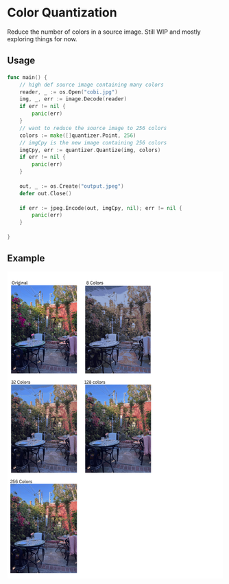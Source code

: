 # Color Quantization
Reduce the number of colors in a source image. Still WIP and mostly exploring things for now.

## Usage
```go
func main() {
	// high def source image containing many colors
	reader, _ := os.Open("cobi.jpg")
	img, _, err := image.Decode(reader)
	if err != nil {
		panic(err)
	}
	// want to reduce the source image to 256 colors
	colors := make([]quantizer.Point, 256)
	// imgCpy is the new image containing 256 colors
	imgCpy, err := quantizer.Quantize(img, colors)
	if err != nil {
		panic(err)
	}

	out, _ := os.Create("output.jpeg")
	defer out.Close()

	if err := jpeg.Encode(out, imgCpy, nil); err != nil {
		panic(err)
	}

}
```

## Example
<img src="https://github.com/alabianca/quantizer/blob/main/docs/example_quantization.png"/>